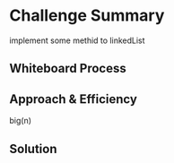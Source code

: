 
# Challenge Summary
 implement some methid to linkedList

## Whiteboard Process
<!-- Embedded whiteboard image -->

## Approach & Efficiency
big(n)

## Solution
<!-- Show how to run your code, and examples of it in actio